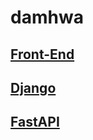 # damhwa

## [Front-End](https://github.com/V3r1745/damhwa_front.git)
## [Django](https://github.com/V3r1745/damhwa_django.git)
## [FastAPI](https://github.com/V3r1745/damhwa_fastapi.git)

